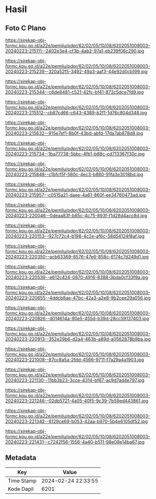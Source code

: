 # Hasil

## Foto C Plano

https://sirekap-obj-formc.kpu.go.id/a22e/pemilu/pdpr/62/02/05/10/08/6202051008003-20240223-215111--2402e3e4-cf3b-4ab2-97a1-eb239f06c290.jpg

https://sirekap-obj-formc.kpu.go.id/a22e/pemilu/pdpr/62/02/05/10/08/6202051008003-20240223-215239--320a52f5-3492-49a3-aaf3-44e92d0cb199.jpg

https://sirekap-obj-formc.kpu.go.id/a22e/pemilu/pdpr/62/02/05/10/08/6202051008003-20240223-215344--c6de8481-c521-42fc-bf41-872c5dce7fd9.jpg

https://sirekap-obj-formc.kpu.go.id/a22e/pemilu/pdpr/62/02/05/10/08/6202051008003-20240223-215512--cb87cd66-c643-4389-b2f1-1d76c804d348.jpg

https://sirekap-obj-formc.kpu.go.id/a22e/pemilu/pdpr/62/02/05/10/08/6202051008003-20240223-215632--915e7ef1-8b0f-43bd-abfd-17da7ab878d8.jpg

https://sirekap-obj-formc.kpu.go.id/a22e/pemilu/pdpr/62/02/05/10/08/6202051008003-20240223-215734--1ba77738-5bbc-4fb1-b88c-cd713367f30c.jpg

https://sirekap-obj-formc.kpu.go.id/a22e/pemilu/pdpr/62/02/05/10/08/6202051008003-20240223-215848--c1bfcf5f-580c-4ec3-b880-91fa3e3018bd.jpg

https://sirekap-obj-formc.kpu.go.id/a22e/pemilu/pdpr/62/02/05/10/08/6202051008003-20240223-215957--c0515a21-daee-4a61-860f-ee34760473ad.jpg

https://sirekap-obj-formc.kpu.go.id/a22e/pemilu/pdpr/62/02/05/10/08/6202051008003-20240223-220046--0deaa83f-b65c-4c75-893f-f1d28d4acc8d.jpg

https://sirekap-obj-formc.kpu.go.id/a22e/pemilu/pdpr/62/02/05/10/08/6202051008003-20240223-220153--927c72c4-b198-4c2e-af6c-58d54124f8af.jpg

https://sirekap-obj-formc.kpu.go.id/a22e/pemilu/pdpr/62/02/05/10/08/6202051008003-20240223-220350--acb63369-8576-47e6-858c-6174c7d249d1.jpg

https://sirekap-obj-formc.kpu.go.id/a22e/pemilu/pdpr/62/02/05/10/08/6202051008003-20240223-220539--e612c424-0870-4916-8388-3bda0cf33f9a.jpg

https://sirekap-obj-formc.kpu.go.id/a22e/pemilu/pdpr/62/02/05/10/08/6202051008003-20240223-220655--4ddcb8ae-47bc-42a3-a2e8-9b2cee29a056.jpg

https://sirekap-obj-formc.kpu.go.id/a22e/pemilu/pdpr/62/02/05/10/08/6202051008003-20240223-220826--d014614a-90e5-455d-b39d-28cc59137403.jpg

https://sirekap-obj-formc.kpu.go.id/a22e/pemilu/pdpr/62/02/05/10/08/6202051008003-20240223-220913--352e29b6-d2a4-463b-a89d-a0562878b9ba.jpg

https://sirekap-obj-formc.kpu.go.id/a22e/pemilu/pdpr/62/02/05/10/08/6202051008003-20240223-221008--87cc8a5a-2fdd-4566-9711-f7a29a4a1903.jpg

https://sirekap-obj-formc.kpu.go.id/a22e/pemilu/pdpr/62/02/05/10/08/6202051008003-20240223-221130--11bb3b23-3cce-4314-bf87-ac9d7ad4e797.jpg

https://sirekap-obj-formc.kpu.go.id/a22e/pemilu/pdpr/62/02/05/10/08/6202051008003-20240223-221246--02db5721-4a05-40f5-9c39-7b59ed443861.jpg

https://sirekap-obj-formc.kpu.go.id/a22e/pemilu/pdpr/62/02/05/10/08/6202051008003-20240223-221342--8129ce69-b053-42aa-b970-5b4e6105df52.jpg

https://sirekap-obj-formc.kpu.go.id/a22e/pemilu/pdpr/62/02/05/10/08/6202051008003-20240223-221431--c7242f56-1556-4a40-b511-98e08e14ba67.jpg


## Metadata

| Key        | Value               |
| ---------- | ------------------- |
| Time Stamp | 2024-02-24 22:33:55 |
| Kode Dapil | 6201                |




